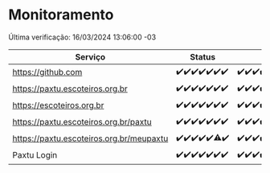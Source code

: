 # Monitoramento

Última verificação: 16/03/2024 13:06:00 -03

|Serviço|Status|Últimas 24h|
|---|---|---|
|https://github.com|<span title="2024-03-09: OK=24">✔️</span><span title="2024-03-10: OK=24">✔️</span><span title="2024-03-11: OK=24">✔️</span><span title="2024-03-12: OK=24">✔️</span><span title="2024-03-13: OK=22">✔️</span><span title="2024-03-14: OK=24">✔️</span><span title="2024-03-15: OK=16">✔️</span>|<span title="15/03/2024 13:08:00 -03 : 200">✔️</span><span title="15/03/2024 14:03:00 -03 : 200">✔️</span><span title="15/03/2024 15:09:00 -03 : 200">✔️</span><span title="15/03/2024 16:03:00 -03 : 200">✔️</span><span title="15/03/2024 17:07:00 -03 : 200">✔️</span><span title="15/03/2024 18:03:00 -03 : 200">✔️</span><span title="15/03/2024 19:06:00 -03 : 200">✔️</span><span title="15/03/2024 20:05:00 -03 : 200">✔️</span><span title="15/03/2024 21:28:00 -03 : 200">✔️</span><span title="15/03/2024 22:36:00 -03 : 200">✔️</span><span title="15/03/2024 23:12:00 -03 : 200">✔️</span><span title="16/03/2024 00:07:00 -03 : 200">✔️</span><span title="16/03/2024 01:07:00 -03 : 200">✔️</span><span title="16/03/2024 02:05:00 -03 : 200">✔️</span><span title="16/03/2024 03:07:00 -03 : 200">✔️</span><span title="16/03/2024 04:06:00 -03 : 200">✔️</span><span title="16/03/2024 05:07:00 -03 : 200">✔️</span><span title="16/03/2024 06:04:00 -03 : 200">✔️</span><span title="16/03/2024 07:06:00 -03 : 200">✔️</span><span title="16/03/2024 08:02:00 -03 : 200">✔️</span><span title="16/03/2024 09:10:00 -03 : 200">✔️</span><span title="16/03/2024 10:04:00 -03 : 200">✔️</span><span title="16/03/2024 11:03:00 -03 : 200">✔️</span><span title="16/03/2024 12:03:00 -03 : 200">✔️</span><span title="16/03/2024 13:06:00 -03 : 200">✔️</span>|
|https://paxtu.escoteiros.org.br|<span title="2024-03-09: OK=24">✔️</span><span title="2024-03-10: OK=24">✔️</span><span title="2024-03-11: OK=24">✔️</span><span title="2024-03-12: OK=24">✔️</span><span title="2024-03-13: OK=22">✔️</span><span title="2024-03-14: OK=24">✔️</span><span title="2024-03-15: OK=16">✔️</span>|<span title="15/03/2024 13:08:00 -03 : 200">✔️</span><span title="15/03/2024 14:03:00 -03 : 200">✔️</span><span title="15/03/2024 15:09:00 -03 : 200">✔️</span><span title="15/03/2024 16:03:00 -03 : 200">✔️</span><span title="15/03/2024 17:07:00 -03 : 200">✔️</span><span title="15/03/2024 18:03:00 -03 : 200">✔️</span><span title="15/03/2024 19:06:00 -03 : 200">✔️</span><span title="15/03/2024 20:05:00 -03 : 200">✔️</span><span title="15/03/2024 21:28:00 -03 : 200">✔️</span><span title="15/03/2024 22:36:00 -03 : 200">✔️</span><span title="15/03/2024 23:12:00 -03 : 200">✔️</span><span title="16/03/2024 00:07:00 -03 : 200">✔️</span><span title="16/03/2024 01:07:00 -03 : 200">✔️</span><span title="16/03/2024 02:05:00 -03 : 200">✔️</span><span title="16/03/2024 03:07:00 -03 : 200">✔️</span><span title="16/03/2024 04:06:00 -03 : 200">✔️</span><span title="16/03/2024 05:07:00 -03 : 200">✔️</span><span title="16/03/2024 06:04:00 -03 : 200">✔️</span><span title="16/03/2024 07:06:00 -03 : 200">✔️</span><span title="16/03/2024 08:02:00 -03 : 200">✔️</span><span title="16/03/2024 09:10:00 -03 : 200">✔️</span><span title="16/03/2024 10:04:00 -03 : 200">✔️</span><span title="16/03/2024 11:03:00 -03 : 200">✔️</span><span title="16/03/2024 12:03:00 -03 : 200">✔️</span><span title="16/03/2024 13:06:00 -03 : 200">✔️</span>|
|https://escoteiros.org.br|<span title="2024-03-09: OK=24">✔️</span><span title="2024-03-10: OK=24">✔️</span><span title="2024-03-11: OK=24">✔️</span><span title="2024-03-12: OK=24">✔️</span><span title="2024-03-13: OK=22">✔️</span><span title="2024-03-14: OK=24">✔️</span><span title="2024-03-15: OK=16">✔️</span>|<span title="15/03/2024 13:08:00 -03 : 200">✔️</span><span title="15/03/2024 14:03:00 -03 : 200">✔️</span><span title="15/03/2024 15:09:00 -03 : 200">✔️</span><span title="15/03/2024 16:03:00 -03 : 200">✔️</span><span title="15/03/2024 17:07:00 -03 : 200">✔️</span><span title="15/03/2024 18:03:00 -03 : 200">✔️</span><span title="15/03/2024 19:07:00 -03 : 200">✔️</span><span title="15/03/2024 20:05:00 -03 : 200">✔️</span><span title="15/03/2024 21:28:00 -03 : 200">✔️</span><span title="15/03/2024 22:36:00 -03 : 200">✔️</span><span title="15/03/2024 23:12:00 -03 : 200">✔️</span><span title="16/03/2024 00:07:00 -03 : 200">✔️</span><span title="16/03/2024 01:07:00 -03 : 200">✔️</span><span title="16/03/2024 02:05:00 -03 : 200">✔️</span><span title="16/03/2024 03:07:00 -03 : 200">✔️</span><span title="16/03/2024 04:06:00 -03 : 200">✔️</span><span title="16/03/2024 05:07:00 -03 : 200">✔️</span><span title="16/03/2024 06:04:00 -03 : 200">✔️</span><span title="16/03/2024 07:06:00 -03 : 200">✔️</span><span title="16/03/2024 08:02:00 -03 : 200">✔️</span><span title="16/03/2024 09:10:00 -03 : 200">✔️</span><span title="16/03/2024 10:04:00 -03 : 200">✔️</span><span title="16/03/2024 11:03:00 -03 : 200">✔️</span><span title="16/03/2024 12:03:00 -03 : 0">❌</span><span title="16/03/2024 13:06:00 -03 : 200">✔️</span>|
|https://paxtu.escoteiros.org.br/paxtu|<span title="2024-03-09: OK=24">✔️</span><span title="2024-03-10: OK=24">✔️</span><span title="2024-03-11: OK=24">✔️</span><span title="2024-03-12: OK=24">✔️</span><span title="2024-03-13: OK=22">✔️</span><span title="2024-03-14: OK=24">✔️</span><span title="2024-03-15: OK=16">✔️</span>|<span title="15/03/2024 13:08:00 -03 : 200">✔️</span><span title="15/03/2024 14:03:00 -03 : 200">✔️</span><span title="15/03/2024 15:09:00 -03 : 200">✔️</span><span title="15/03/2024 16:03:00 -03 : 200">✔️</span><span title="15/03/2024 17:07:00 -03 : 200">✔️</span><span title="15/03/2024 18:03:00 -03 : 200">✔️</span><span title="15/03/2024 19:07:00 -03 : 200">✔️</span><span title="15/03/2024 20:05:00 -03 : 200">✔️</span><span title="15/03/2024 21:28:00 -03 : 200">✔️</span><span title="15/03/2024 22:36:00 -03 : 200">✔️</span><span title="15/03/2024 23:12:00 -03 : 200">✔️</span><span title="16/03/2024 00:07:00 -03 : 200">✔️</span><span title="16/03/2024 01:07:00 -03 : 200">✔️</span><span title="16/03/2024 02:05:00 -03 : 200">✔️</span><span title="16/03/2024 03:07:00 -03 : 200">✔️</span><span title="16/03/2024 04:06:00 -03 : 200">✔️</span><span title="16/03/2024 05:07:00 -03 : 200">✔️</span><span title="16/03/2024 06:04:00 -03 : 200">✔️</span><span title="16/03/2024 07:06:00 -03 : 200">✔️</span><span title="16/03/2024 08:02:00 -03 : 200">✔️</span><span title="16/03/2024 09:10:00 -03 : 200">✔️</span><span title="16/03/2024 10:04:00 -03 : 200">✔️</span><span title="16/03/2024 11:03:00 -03 : 200">✔️</span><span title="16/03/2024 12:03:00 -03 : 200">✔️</span><span title="16/03/2024 13:06:00 -03 : 200">✔️</span>|
|https://paxtu.escoteiros.org.br/meupaxtu|<span title="2024-03-09: OK=24">✔️</span><span title="2024-03-10: OK=24">✔️</span><span title="2024-03-11: OK=24">✔️</span><span title="2024-03-12: OK=24">✔️</span><span title="2024-03-13: OK=22">✔️</span><span title="2024-03-14: OK=23, Falhas=1">⚠️</span><span title="2024-03-15: OK=16">✔️</span>|<span title="15/03/2024 13:08:00 -03 : 200">✔️</span><span title="15/03/2024 14:03:00 -03 : 200">✔️</span><span title="15/03/2024 15:09:00 -03 : 200">✔️</span><span title="15/03/2024 16:03:00 -03 : 200">✔️</span><span title="15/03/2024 17:07:00 -03 : 200">✔️</span><span title="15/03/2024 18:03:00 -03 : 200">✔️</span><span title="15/03/2024 19:07:00 -03 : 200">✔️</span><span title="15/03/2024 20:05:00 -03 : 200">✔️</span><span title="15/03/2024 21:28:00 -03 : 200">✔️</span><span title="15/03/2024 22:36:00 -03 : 200">✔️</span><span title="15/03/2024 23:12:00 -03 : 200">✔️</span><span title="16/03/2024 00:07:00 -03 : 200">✔️</span><span title="16/03/2024 01:07:00 -03 : 200">✔️</span><span title="16/03/2024 02:05:00 -03 : 200">✔️</span><span title="16/03/2024 03:07:00 -03 : 200">✔️</span><span title="16/03/2024 04:06:00 -03 : 200">✔️</span><span title="16/03/2024 05:07:00 -03 : 200">✔️</span><span title="16/03/2024 06:04:00 -03 : 200">✔️</span><span title="16/03/2024 07:06:00 -03 : 200">✔️</span><span title="16/03/2024 08:02:00 -03 : 200">✔️</span><span title="16/03/2024 09:10:00 -03 : 200">✔️</span><span title="16/03/2024 10:04:00 -03 : 200">✔️</span><span title="16/03/2024 11:03:00 -03 : 200">✔️</span><span title="16/03/2024 12:03:00 -03 : 200">✔️</span><span title="16/03/2024 13:06:00 -03 : 200">✔️</span>|
|Paxtu Login|<span title="2024-03-09: OK=24">✔️</span><span title="2024-03-10: OK=24">✔️</span><span title="2024-03-11: OK=24">✔️</span><span title="2024-03-12: OK=24">✔️</span><span title="2024-03-13: OK=22">✔️</span><span title="2024-03-14: OK=24">✔️</span><span title="2024-03-15: OK=16">✔️</span>|<span title="15/03/2024 13:08:00 -03 : 200">✔️</span><span title="15/03/2024 14:03:00 -03 : 200">✔️</span><span title="15/03/2024 15:09:00 -03 : 200">✔️</span><span title="15/03/2024 16:03:00 -03 : 200">✔️</span><span title="15/03/2024 17:07:00 -03 : 200">✔️</span><span title="15/03/2024 18:03:00 -03 : 200">✔️</span><span title="15/03/2024 19:07:00 -03 : 200">✔️</span><span title="15/03/2024 20:05:00 -03 : 200">✔️</span><span title="15/03/2024 21:28:00 -03 : 200">✔️</span><span title="15/03/2024 22:36:00 -03 : 200">✔️</span><span title="15/03/2024 23:12:00 -03 : 200">✔️</span><span title="16/03/2024 00:07:00 -03 : 200">✔️</span><span title="16/03/2024 01:07:00 -03 : 200">✔️</span><span title="16/03/2024 02:05:00 -03 : 200">✔️</span><span title="16/03/2024 03:07:00 -03 : 200">✔️</span><span title="16/03/2024 04:06:00 -03 : 200">✔️</span><span title="16/03/2024 05:07:00 -03 : 200">✔️</span><span title="16/03/2024 06:04:00 -03 : 200">✔️</span><span title="16/03/2024 07:06:00 -03 : 200">✔️</span><span title="16/03/2024 08:02:00 -03 : 200">✔️</span><span title="16/03/2024 09:10:00 -03 : 200">✔️</span><span title="16/03/2024 10:04:00 -03 : 200">✔️</span><span title="16/03/2024 11:03:00 -03 : 200">✔️</span><span title="16/03/2024 12:03:00 -03 : 200">✔️</span><span title="16/03/2024 13:06:00 -03 : 200">✔️</span>|
